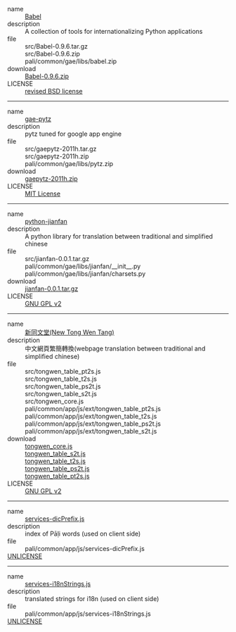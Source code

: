 <dl>
 <dt>name</dt>
  <dd><a href="http://babel.edgewall.org/">Babel</a></dd>
 <dt>description</dt>
  <dd>A collection of tools for internationalizing Python applications</dd>
 <dt>file</dt>
  <dd>src/Babel-0.9.6.tar.gz</dd>
  <dd>src/Babel-0.9.6.zip</dd>
  <dd>pali/common/gae/libs/babel.zip</dd>
 <dt>download</dt>
  <dd><a href="http://ftp.edgewall.com/pub/babel/Babel-0.9.6.zip">Babel-0.9.6.zip</a></dd>
 <dt>LICENSE</dt>
  <dd><a href="http://babel.edgewall.org/wiki/License">revised BSD license</a></dd>
</dl>

---

<dl>
 <dt>name</dt>
  <dd><a href="https://code.google.com/p/gae-pytz/">gae-pytz</a></dd>
 <dt>description</dt>
  <dd>pytz tuned for google app engine</dd>
 <dt>file</dt>
  <dd>src/gaepytz-2011h.tar.gz</dd>
  <dd>src/gaepytz-2011h.zip</dd>
  <dd>pali/common/gae/libs/pytz.zip</dd>
 <dt>download</dt>
  <dd><a href="https://pypi.python.org/packages/source/g/gaepytz/gaepytz-2011h.zip#md5=0f130ef491509775b5ed8c5f62bf66fb">gaepytz-2011h.zip</a></dd>
 <dt>LICENSE</dt>
  <dd><a href="http://opensource.org/licenses/mit-license.php">MIT License</a></dd>
</dl>

---

<dl>
 <dt>name</dt>
  <dd><a href="https://code.google.com/p/python-jianfan/">python-jianfan</a></dd>
 <dt>description</dt>
  <dd>A python library for translation between traditional and simplified chinese</dd>
 <dt>file</dt>
  <dd>src/jianfan-0.0.1.tar.gz</dd>
  <dd>pali/common/gae/libs/jianfan/__init__.py</dd>
  <dd>pali/common/gae/libs/jianfan/charsets.py</dd>
 <dt>download</dt>
  <dd><a href="https://python-jianfan.googlecode.com/files/jianfan-0.0.1.tar.gz">jianfan-0.0.1.tar.gz</a></dd>
 <dt>LICENSE</dt>
  <dd><a href="http://www.gnu.org/licenses/old-licenses/gpl-2.0.html">GNU GPL v2</a></dd>
</dl>

---

<dl>
 <dt>name</dt>
  <dd><a href="http://tongwen.openfoundry.org/">新同文堂(New Tong Wen Tang)</a></dd>
 <dt>description</dt>
  <dd>中文網頁繁簡轉換(webpage translation between traditional and simplified chinese)</dd>
 <dt>file</dt>
  <dd>src/tongwen_table_pt2s.js</dd>
  <dd>src/tongwen_table_t2s.js</dd>
  <dd>src/tongwen_table_ps2t.js</dd>
  <dd>src/tongwen_table_s2t.js</dd>
  <dd>src/tongwen_core.js</dd>
  <dd>pali/common/app/js/ext/tongwen_table_pt2s.js</dd>
  <dd>pali/common/app/js/ext/tongwen_table_t2s.js</dd>
  <dd>pali/common/app/js/ext/tongwen_table_ps2t.js</dd>
  <dd>pali/common/app/js/ext/tongwen_table_s2t.js</dd>
 <dt>download</dt>
  <dd><a href="http://tongwen.openfoundry.org/src/web/tongwen_core.js">tongwen_core.js</a></dd>
  <dd><a href="http://tongwen.openfoundry.org/src/web/tongwen_table_s2t.js">tongwen_table_s2t.js</a></dd>
  <dd><a href="http://tongwen.openfoundry.org/src/web/tongwen_table_t2s.js">tongwen_table_t2s.js</a></dd>
  <dd><a href="http://tongwen.openfoundry.org/src/web/tongwen_table_ps2t.js">tongwen_table_ps2t.js</a></dd>
  <dd><a href="http://tongwen.openfoundry.org/src/web/tongwen_table_pt2s.js">tongwen_table_pt2s.js</a></dd>
 <dt>LICENSE</dt>
  <dd><a href="http://www.gnu.org/licenses/old-licenses/gpl-2.0.html">GNU GPL v2</a></dd>
</dl>

---

<dl>
 <dt>name</dt>
  <dd><a href="https://github.com/siongui/data/blob/master/pali/common/app/js/services-dicPrefix.js">services-dicPrefix.js</a></dd>
 <dt>description</dt>
  <dd>index of Pāḷi words (used on client side)</dd>
 <dt>file</dt>
  <dd>pali/common/app/js/services-dicPrefix.js</dd>
 <dt><a href="http://unlicense.org/">UNLICENSE</a></dt>
</dl>

---

<dl>
 <dt>name</dt>
  <dd><a href="https://github.com/siongui/data/blob/master/pali/common/app/js/services-i18nStrings.js">services-i18nStrings.js</a></dd>
 <dt>description</dt>
  <dd>translated strings for i18n (used on client side)</dd>
 <dt>file</dt>
  <dd>pali/common/app/js/services-i18nStrings.js</dd>
 <dt><a href="http://unlicense.org/">UNLICENSE</a></dt>
</dl>
